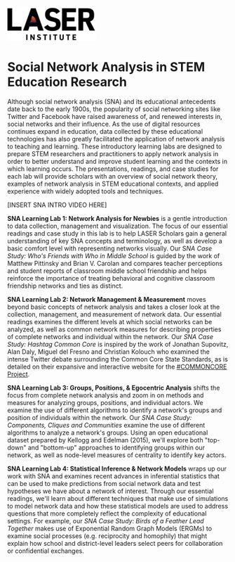 <img src="lab-0/img/laser-logo-color.jpeg" width="40%"/>

# Social Network Analysis in STEM Education Research

Although social network analysis (SNA) and its educational antecedents date back to the early 1900s, the popularity of social networking sites like Twitter and Facebook have raised awareness of, and renewed interests in, social networks and their influence. As the use of digital resources continues expand in education, data collected by these educational technologies has also greatly facilitated the application of network analysis to teaching and learning. These introductory learning labs are designed to prepare STEM researchers and practitioners to apply network analysis in order to better understand and improve student learning and the contexts in which learning occurs. The presentations, readings, and case studies for each lab will provide scholars with an overview of social network theory, examples of network analysis in STEM educational contexts, and applied experience with widely adopted tools and techniques.

[INSERT SNA INTRO VIDEO HERE]

**SNA Learning Lab 1: Network Analysis for Newbies** is a gentle introduction to data collection, management and visualization. The focus of our essential readings and case study in this lab is to help LASER Scholars gain a general understanding of key SNA concepts and terminology, as well as develop a basic comfort level with representing networks visually. Our S*NA Case Study: Who's Friends with Who in Middle School* is guided by the work of Matthew Pittinsky and Brian V. Carolan and compares teacher perceptions and student reports of classroom middle school friendship and helps reinforce the importance of treating behavioral and cognitive classroom friendship networks and ties as distinct.

**SNA Learning Lab 2: Network Management & Measurement** moves beyond basic concepts of network analysis and takes a closer look at the collection, management, and measurement of network data. Our essential readings examines the different levels at which social networks can be analyzed, as well as common network measures for describing properties of complete networks and individual within the network. Our *SNA Case Study: Hashtag Common Core* is inspired by the work of Jonathan Supovitz, Alan Daly, Miguel del Fresno and Christian Kolouch who examined the intense Twitter debate surrounding the Common Core State Standards, as is detailed on their expansive and interactive website for the [#COMMONCORE Project](https://www.hashtagcommoncore.com/).

**SNA Learning Lab 3: Groups, Positions, & Egocentric Analysis** shifts the focus from complete network analysis and zoom in on methods and measures for analyzing groups, positions, and individual actors. We examine the use of different algorithms to identify a network's groups and position of individuals within the network. Our *SNA Case Study: Components, Cliques and Communities* examine the use of different algorithms to analyze a network's groups. Using an open educational dataset prepared by Kellogg and Edelman (2015), we'll explore both "top-down" and "bottom-up" approaches to identifying groups within our network, as well as node-level measures of centrality to identify key actors.

**SNA Learning Lab 4: Statistical Inference & Network Models** wraps up our work with SNA and examines recent advances in inferential statistics that can be used to make predictions from social network data and test hypotheses we have about a network of interest. Through our essential readings, we'll learn about different techniques that make use of simulations to model network data and how these statistical models are used to address questions that more completely reflect the complexity of educational settings. For example, our *SNA Case Study: Birds of a Feather Lead Together* makes use of Exponential Random Graph Models (ERGMs) to examine social processes (e.g. reciprocity and homophily) that might explain how school and district-level leaders select peers for collaboration or confidential exchanges.
